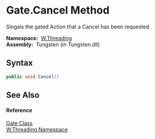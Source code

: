 Gate.Cancel Method
==================
   Singals the gated Action that a Cancel has been requested

  **Namespace:**  [W.Threading][1]  
  **Assembly:**  Tungsten (in Tungsten.dll)

Syntax
------

```csharp
public void Cancel()
```


See Also
--------

#### Reference
[Gate Class][2]  
[W.Threading Namespace][1]  

[1]: ../README.md
[2]: README.md